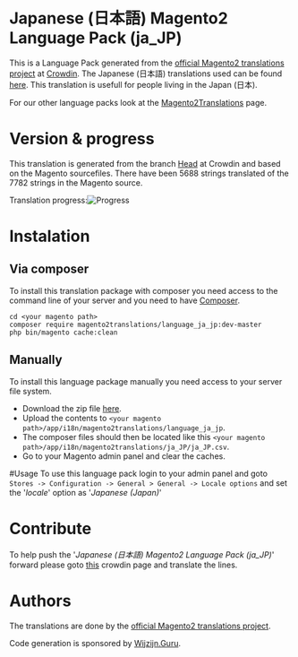 # Japanese (日本語) Magento2 Language Pack (ja_JP)
This is a Language Pack generated from the [official Magento2 translations project](https://crowdin.com/project/magento-2) at [Crowdin](https://crowdin.com).
The Japanese (日本語) translations used can be found [here](https://crowdin.com/project/magento-2/ja).
This translation is usefull for people living in the Japan (日本).

For our other language packs look at the [Magento2Translations](http://magento2translations.github.io/) page.

# Version & progress
This translation is generated from the branch [Head](https://crowdin.com/project/magento-2/ja#/Head) at Crowdin and based on the Magento  sourcefiles.
There have been  5688 strings translated of the 7782 strings in the Magento source.

Translation progress:![Progress](http://progressed.io/bar/73)

# Instalation
## Via composer
To install this translation package with composer you need access to the command line of your server and you need to have [Composer](https://getcomposer.org).
```
cd <your magento path>
composer require magento2translations/language_ja_jp:dev-master
php bin/magento cache:clean
```
## Manually
To install this language package manually you need access to your server file system.
* Download the zip file [here](https://github.com/Magento2Translations/language_ja_jp/archive/master.zip).
* Upload the contents to `<your magento path>/app/i18n/magento2translations/language_ja_jp`.
* The composer files should then be located like this `<your magento path>/app/i18n/magento2translations/ja_JP/ja_JP.csv`.
* Go to your Magento admin panel and clear the caches.

#Usage
To use this language pack login to your admin panel and goto `Stores -> Configuration -> General > General -> Locale options` and set the '*locale*' option as '*Japanese (Japan)*'

# Contribute
To help push the '*Japanese (日本語) Magento2 Language Pack (ja_JP)*' forward please goto [this](https://crowdin.com/project/magento-2/ja) crowdin page and translate the lines.

# Authors
The translations are done by the [official Magento2 translations project](https://crowdin.com/project/magento-2).

Code generation is sponsored by [Wijzijn.Guru](http://www.wijzijn.guru/).